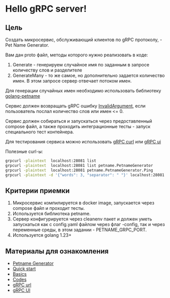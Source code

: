 # Hello gRPC server!
## Цель
Создать микросервис, обслуживающий клиентов по gRPC протоколу, - Pet Name Generator. 

Вам дан proto файл, методы которого нужно реализовать в коде:

1. Generate - генерируем случайное имя по заданным в запросе количеству слов и разделителе
2. GenerateMany - то же самое, но дополнительно задается количество имен. В этом запросе сервер
отвечает потоком имен.

Для генерации случайных имен необходимо использовать библиотеку
[golang-petname](https://github.com/dustinkirkland/golang-petname)

Сервис должен возвращать gRPC ошибку
[InvalidArgument](https://pkg.go.dev/google.golang.org/grpc/codes#pkg-constants), если
пользователь послал количество слов или имен <= 0.

Сервис должен собираться и запускаться через предоставленный compose файл,
а также проходить интеграционные тесты - запуск специального тест контейнера.

Для тестирования сервиса можно использовать [gRPC curl](https://github.com/fullstorydev/grpcurl)
или [gRPC ui](https://github.com/fullstorydev/grpcui)

Полезные curl-ы:

```bash
grpcurl -plaintext  localhost:28081 list
grpcurl -plaintext  localhost:28081 list petname.PetnameGenerator
grpcurl -plaintext  localhost:28081 petname.PetnameGenerator.Ping
grpcurl -plaintext -d '{"words": 3, "separator": " "}' localhost:28081 petname.PetnameGenerator.Generate
```

## Критерии приемки

1. Микросервис компилируeтся в docker image, запускаeтся через compose файл и проходит тесты.
2. Используется библиотека petname.
3. Сервер конфигурируeтся через cleanenv пакет и должeн уметь запускаться как с config.yaml файлом
через флаг -config, так и через переменные среды, в этом задании - PETNAME_GRPC_PORT.
4. Используется golang 1.23+

## Материалы для ознакомления

- [Petname Generator](https://github.com/dustinkirkland/golang-petname)
- [Quick start](https://grpc.io/docs/languages/go/quickstart/)
- [Basics](https://grpc.io/docs/languages/go/basics/)
- [Codes](https://pkg.go.dev/google.golang.org/grpc/codes)
- [gRPC url](https://github.com/fullstorydev/grpcurl)
- [gRPC UI](https://github.com/fullstorydev/grpcui)
